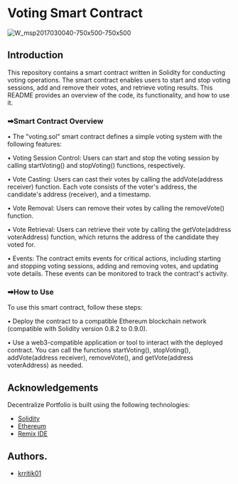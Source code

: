 # Voting Smart Contract 
![W_msp2017030040-750x500-750x500](https://github.com/krritik01/Project-Voting-System-using-Solidity/assets/98963769/8301ba4b-16f7-42d6-98cc-abea7221a643)
## Introduction
This repository contains a smart contract written in Solidity for conducting voting operations. The smart contract enables users to start and stop voting sessions, add and remove their votes, and retrieve voting results. This README provides an overview of the code, its functionality, and how to use it.

### ➡Smart Contract Overview
• The "voting.sol" smart contract defines a simple voting system with the following features:

• Voting Session Control: Users can start and stop the voting session by calling startVoting() and stopVoting() functions, respectively.

• Vote Casting: Users can cast their votes by calling the addVote(address receiver) function. Each vote consists of the voter's address, the candidate's address (receiver), and a timestamp.

• Vote Removal: Users can remove their votes by calling the removeVote() function.

• Vote Retrieval: Users can retrieve their vote by calling the getVote(address voterAddress) function, which returns the address of the candidate they voted for.

• Events: The contract emits events for critical actions, including starting and stopping voting sessions, adding and removing votes, and updating vote details. These events can be monitored to track the contract's activity.

### ➡How to Use
To use this smart contract, follow these steps:

• Deploy the contract to a compatible Ethereum blockchain network (compatible with Solidity version 0.8.2 to 0.9.0).

• Use a web3-compatible application or tool to interact with the deployed contract. You can call the functions startVoting(), stopVoting(), addVote(address receiver), removeVote(), and getVote(address voterAddress) as needed.


## Acknowledgements
Decentralize Portfolio is built using the following technologies:
 - [Solidity](https://docs.soliditylang.org/en/v0.8.21/)
 - [Ethereum](https://ethereum.org/en/learn/)
 - [Remix IDE](https://remix.ethereum.org/#lang=en&optimize=false&runs=200&evmVersion=null&version=soljson-v0.8.18+commit.87f61d96.js)
 



## Authors.

- [krritik01](https://github.com/krritik01)





